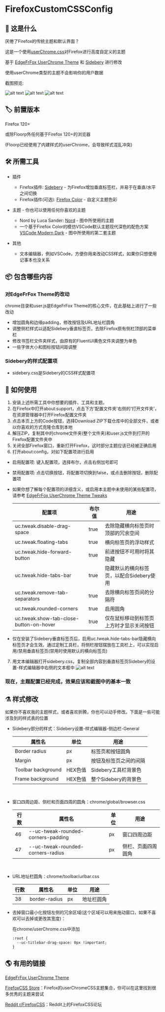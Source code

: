 # FirefoxCustomCSSConfig

## 🤔 这是什么
厌倦了Firefox的传统主题和默认界面？

这是一个使用[userChrome.css](https://support.mozilla.org/en-US/kb/contributors-guide-firefox-advanced-customization)对Firefox进行高度自定义的主题

基于 [EdgeFrFox UserChrome Theme](https://github.com/bmFtZQ/edge-frfox/) 和 [Sidebery](https://addons.mozilla.org/firefox/addon/sidebery/) 进行修改

使用userChrome类型的主题不会影响你的用户数据

截图预览:

![alt text](image-4.png)
![alt text](01.png)
![alt text](02.png)

## 🏷️ 前置版本
Firefox 120+ 

或除Floorp外任何基于Firefox 120+的浏览器

(Floorp已经使用了内建样式的userChrome，会导致样式混乱冲突)

## 🛠️ 所需工具
- 插件
  - Firefox插件: [Sidebery](https://addons.mozilla.org/firefox/addon/sidebery/) - 为Firefox增加垂直标签栏，并易于在垂直/水平之间切换
  - Firefox插件(可选): [Firefox Color](https://addons.mozilla.org/zh-CN/firefox/addon/firefox-color) - 自定义主题色彩

- 主题 - 你也可以使用任何你喜欢的主题
  - Nord by Luca Sander: [Nord](https://addons.mozilla.org/zh-CN/firefox/addon/nord123/) - 图中所使用的主题
  - 一个基于Firefox Color的模仿VSCode默认主题现代深色的配色方案[VSCode Modern Dark](https://color.firefox.com/?theme=XQAAAALDAQAAAAAAAABBqYhm849SCia-yK6EGccwS-xMDPr3WmqUaaq-qy5QgqeHG4K15Qd2-fIkmgjiM6AAxM3X9F70ZoGsfXBn8NHNS5chMvkRB4ubMyj96LA5TsM9yBeD-fLr7M3wKLiyQYXJunBpGdorYm9z3wHMzauk38U4_tq7SUG4zgp1J7ZKKvcbF9coql_OeBAGVg3QFSC8DOEBKwUE1j9N55GWEThkzdsK6HxgUw13CHuLb-5ZPPeYrIiNLb1prL0tKYG47pZOHaPWA_tuQT1eWgwa_m2PNx-ivKCbwSfD9KXfwJZpmn3FAYZCnn__j927-A) - 图中所使用的第二套主题

- 其他
  - 文本编辑器，例如VSCode，方便你用来改动CSS样式，如果你只想使用记事本也没关系

## 📦 包含哪些内容
### 对EdgeFrFox Theme的改动
chrome目录和user.js是EdgeFrFox Theme的核心文件，在此基础上进行了一些改动
- 增加圆角和边缘padding，修改按钮及URL地址栏圆角
- 调整侧栏样式以适配Sidebery垂直标签页，去除Firefox原有侧栏顶部的菜单栏
- 修改书签栏文件夹样式，由原有的FluentUI黄色文件夹调整为单色
- 一些字体大小和图标按钮间距调整

### Sidebery的样式配置项
  - sidebery.css是Sidebery的CSS样式配置项

## 📖 如何使用
1. 安装上述所需工具中你想要的插件、工具和主题。
2. 在Firefox中打开about:support，点击下方'配置文件夹'右侧的'打开文件夹'，在资源管理器中打开Firefox配置文件夹
3. 点击本页上方的Code按钮，选择Download ZIP下载仓库中的全部文件，或者以你喜欢的方式克隆仓库到本地
4. 解压ZIP，复制其中的chrome文件夹(整个文件夹)和user.js文件到打开的Firefox配置文件夹中
5. 关闭全部Firefox窗口，重新打开Firefox，这时部分主题应该已经被正确启用
6. 打开about:config，对如下配置项进行启用
- 启用配置项: 键入配置项，选择布尔，点击右侧加号即可
- 禁用配置项: 点击切换按钮，将配置项切换到false，或点击删除按钮，删除配置项
- 如果你想了解每个配置项的详细含义，或启用本主题中未使用的某些配置项，请参考 [EdgeFrFox UserChrome Theme Tweaks](https://github.com/bmFtZQ/edge-frfox?tab=readme-ov-file#tweaks)

  |配置项|布尔值|用途|
  |-|-|-|
  |uc.tweak.disable-drag-space	           |true|去除隐藏横向标签页时顶部的冗余空间|
  |uc.tweak.floating-tabs                  |true|横向标签页的浮动样式|
  |uc.tweak.hide-forward-button            |true|前进按钮不可用时将其隐藏|
  |uc.tweak.hide-tabs-bar                  |true|隐藏默认的横向标签页，以配合Sidebery使用|
  |uc.tweak.remove-tab-separators          |true|去除横向标签页间的分隔符|
  |uc.tweak.rounded-corners                |true|启用圆角|
  |uc.tweak.show-tab-close-button-on-hover |true|仅在鼠标移动到标签页上方时才显示关闭按钮|

- 仅在安装了Sidebery垂直标签页后，启用uc.tweak.hide-tabs-bar隐藏横向标签页才会生效。通过定制工具栏，将侧栏按钮摆放在工具栏上，可以实现启用/禁用垂直标签页(禁用时使用默认的横向标签页)
7. 用文本编辑器打开sidebery.css，复制全部内容到垂直标签页Sidebery的设置-样式编辑器中右侧的文本框中
![alt text](image-1.png)

### 现在，主题配置已经完成，效果应该和截图中的基本一致

## ⚗️ 样式修改
如果你不喜欢我的主题样式，或者喜欢折腾，你也可以动手修改。下面是一些可能涉及到的样式表的位置

- Sidebery部分的样式：Sidebery设置-样式编辑器-侧边栏-General

  |属性名|单位|用途|
  |-|-|-|
  |Border radius|px|标签页和按钮圆角|
  |Margin|px|按钮及标签页之间的间隔|
  |Toolbar background|HEX色值|Sidebery工具栏背景色|
  |Frame background|HEX色值|整个Sidebery的背景色|
<br>

- 窗口四周边距、侧栏和页面四周的圆角：chrome/global/browser.css

  |行数|属性名|单位|用途|
  |-|-|-|-|
  |46|--uc-tweak-rounded-corners-padding|px|窗口四周边距|
  |47|--uc-tweak-rounded-corners-radius|px|侧栏、页面四周圆角|
<br>

- URL地址栏圆角：chrome/toolbar/urlbar.css

  |行数|属性名|单位|用途|
  |-|-|-|-|
  |38|border-radius|px|地址栏圆角|

- 去掉窗口最小化按钮左侧的冗余区域(这个区域可以用来拖动窗口，如果不喜欢可以去掉或更改其宽度)：

  在chrome/userChrome.css中添加
  ```
  :root {
    --uc-titlebar-drag-space: 0px !important;
  }
  ```


## 🌎 有用的链接
[EdgeFrFox UserChrome Theme](https://github.com/bmFtZQ/edge-frfox/)

[FirefoxCSS Store](https://firefoxcss-store.github.io/)：Firefox的userChromeCSS主题集合，你可以在这里找到很多优秀的主题来尝试

[Reddit r/FirefoxCSS](https://www.reddit.com/r/FirefoxCSS/s-store.github.io/)：Reddit上的FirefoxCSS论坛
